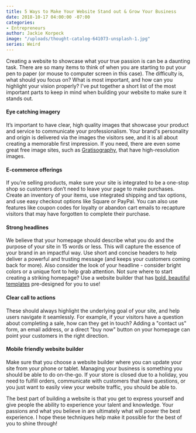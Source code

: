 ```yaml
---
title: 5 Ways to Make Your Website Stand out & Grow Your Business
date: 2018-10-17 04:00:00 -07:00
categories:
- Entrepreneurs
author: Jackie Korpeck
image: "/uploads/thought-catalog-641073-unsplash-1.jpg"
series: Weird
---
```


Creating a website to showcase what your true passion is can be a daunting task. There are so many items to think of when you are starting to put your pen to paper (or mouse to computer screen in this case). The difficulty is, what should you focus on? What is most important, and how can you highlight your vision properly? I've put together a short list of the most important parts to keep in mind when building your website to make sure it stands out. 
 
#### Eye catching imagery  

It’s important to have clear, high quality images that showcase your product and service to communicate your professionalism. Your brand's personality and origin is delivered via the images the visitors see, and it is all about creating a memorable first impression. If you need, there are even some great free image sites, such as [Gratisography](https://gratisography.com/), that have high-resolution images. 
 
#### E-commerce offerings

If you’re selling products, make sure your site is integrated to be a one-stop shop so customers don’t need to leave your page to make purchases. Create an inventory of your items, use integrated shipping and tax options, and use easy checkout options like Square or PayPal. You can also use features like coupon codes for loyalty or abandon cart emails to recapture visitors that may have forgotten to complete their purchase.

#### Strong headlines 

We believe that your homepage should describe what you do and the purpose of your site in 15 words or less. This will capture the essence of your brand in an impactful way. Use short and concise headers to help deliver a powerful and trusting message (and keeps your customers coming back for more). Also consider the look of your headline - consider bright colors or a unique font to help grab attention. Not sure where to start creating a striking homepage? Use a website builder that has [bold, beautiful templates](https://www.weebly.com/themes) pre-designed for you to use!

#### Clear call to actions

These should always highlight the underlying goal of your site, and help users navigate it seamlessly. For example, if your visitors have a question about completing a sale, how can they get in touch? Adding a "contact us" form, an email address, or a direct "buy now" button on your homepage can point your customers in the right direction.

#### Mobile friendly website builder

Make sure that you choose a website builder where you can update your site from your phone or tablet. Managing your business is something you should be able to do on-the-go. If your store is closed due to a holiday, you need to fulfill orders, communicate with customers that have questions, or you just want to easily view your website traffic, you should be able to. 
 
The best part of building a website is that you get to express yourself and give people the ability to experience your talent and knowledge. Your passions and what you believe in are ultimately what will power the best experience. I hope these techniques help make it possible for the best of you to shine through! 